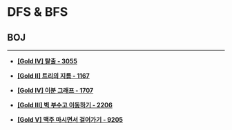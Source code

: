 # DFS & BFS

## BOJ

<hr>

- __[[Gold IV] 탈출 - 3055](./3055. 탈출/)__

- __[[Gold II] 트리의 지름 - 1167](./1167. 트리의 지름/)__

- __[[Gold IV] 이분 그래프 - 1707](./1707. 이분 그래프/)__

- __[[Gold III] 벽 부수고 이동하기 - 2206](./2206. 벽 부수고 이동하기/)__

- __[[Gold V] 맥주 마시면서 걸어가기 - 9205](./9205. 맥주 마시면서 걸어가기/)__
